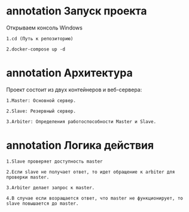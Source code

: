 # annotation Запуск проекта

  Открываем консоль Windows
  
    1.cd (Путь к репозиторию)
    
    2.docker-compose up -d
    
# annotation Архитектура

  Проект состоит из двух контейнеров и веб-сервера:
  
    1.Master: Основной сервер.
    
    2.Slave: Резервный сервер.
    
    3.Arbiter: Определения работоспособности Master и Slave.
    
# annotation Логика действия

    1.Slave проверяет доступность master
    
    2.Если slave не получает ответ, то идет обращение к arbiter для проверки master. 
    
    3.Arbiter делает запрос к master. 
    
    4.В случае если возращается ответ, что master не функционирует, то slave повышается до master.
